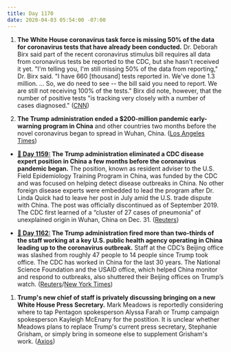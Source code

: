 ```yaml
---
title: Day 1170
date: 2020-04-03 05:54:00 -07:00
---
```


1. **The White House coronavirus task force is missing 50% of the data for coronavirus tests that have already been conducted.** Dr. Deborah Birx said part of the recent coronavirus stimulus bill requires all data from coronavirus tests be reported to the CDC, but she hasn't received it yet. "I'm telling you, I'm still missing 50% of the data from reporting," Dr. Birx said. "I have 660 \[thousand\] tests reported in. We've done 1.3 million. ... So, we do need to see -- the bill said you need to report. We are still not receiving 100% of the tests." Birx did note, however, that the number of positive tests "is tracking very closely with a number of cases diagnosed." ([CNN](https://www.cnn.com/2020/04/02/politics/birx-task-force-coronavirus-testing/index.html))

2. **The Trump administration ended a $200-million pandemic early-warning program in China** and other countries two months before the novel coronavirus began to spread in Wuhan, China. ([Los Angeles Times](https://www.latimes.com/science/story/2020-04-02/coronavirus-trump-pandemic-program-viruses-detection))

* **[📌 ](https://whatthefuckjusthappenedtoday.com/2020/03/23/day-1159/#7-the-trump-administration-eliminate)[Day 1159:](https://whatthefuckjusthappenedtoday.com/2020/03/23/day-1159/#7-the-trump-administration-eliminate) The Trump administration eliminated a CDC disease expert position in China a few months before the coronavirus pandemic began.** The position, known as resident adviser to the U.S. Field Epidemiology Training Program in China, was funded by the CDC and was focused on helping detect disease outbreaks in China. No other foreign disease experts were embedded to lead the program after Dr. Linda Quick had to leave her post in July amid the U.S. trade dispute with China. The post was officially discontinued as of September 2019. The CDC first learned of a “cluster of 27 cases of pneumonia” of unexplained origin in Wuhan, China on Dec. 31. ([Reuters](https://www.reuters.com/article/us-health-coronavirus-china-cdc-exclusiv-idUSKBN21910S))

* **[📌 ](https://whatthefuckjusthappenedtoday.com/2020/03/26/day-1162/#5-the-trump-administration-fired-mor)[Day 1162:](https://whatthefuckjusthappenedtoday.com/2020/03/26/day-1162/#5-the-trump-administration-fired-mor) The Trump administration fired more than two-thirds of the staff working at a key U.S. public health agency operating in China leading up to the coronavirus outbreak.** Staff at the CDC’s Beijing office was slashed from roughly 47 people to 14 people since Trump took office. The CDC has worked in China for the last 30 years. The National Science Foundation and the USAID office, which helped China monitor and respond to outbreaks, also shuttered their Beijing offices on Trump’s watch. ([Reuters](https://www.reuters.com/article/us-health-coronavirus-china-cdc-exclusiv-idUSKBN21C3N5)/[New York Times](https://www.nytimes.com/2020/03/26/us/politics/coronavirus-expertise-trump.html))

1. **Trump's new chief of staff is privately discussing bringing on a new White House Press Secretary.** Mark Meadows is reportedly considering where to tap Pentagon spokesperson Alyssa Farah or Trump campaign spokesperson Kayleigh McEnany for the postition. It is unclear whether Meadows plans to replace Trump's current press secretary, Stephanie Grisham, or simply bring in someone else to supplement Grisham's work. ([Axios](https://www.axios.com/white-house-press-secretary-farah-mcenany-grisham-meadows-e9b99a5f-93e1-4ec7-addf-68affb1e5244.html))